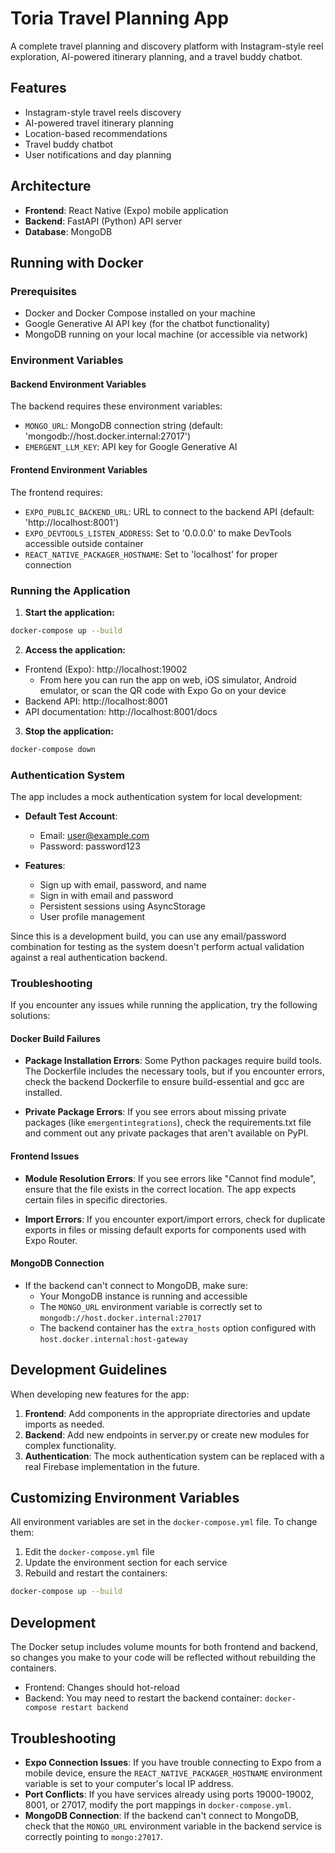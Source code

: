 # Toria Travel Planning App

A complete travel planning and discovery platform with Instagram-style reel exploration, AI-powered itinerary planning, and a travel buddy chatbot.

## Features

- Instagram-style travel reels discovery
- AI-powered travel itinerary planning
- Location-based recommendations
- Travel buddy chatbot
- User notifications and day planning

## Architecture

- **Frontend**: React Native (Expo) mobile application
- **Backend**: FastAPI (Python) API server
- **Database**: MongoDB

## Running with Docker

### Prerequisites

- Docker and Docker Compose installed on your machine
- Google Generative AI API key (for the chatbot functionality)
- MongoDB running on your local machine (or accessible via network)

### Environment Variables

#### Backend Environment Variables

The backend requires these environment variables:

- `MONGO_URL`: MongoDB connection string (default: 'mongodb://host.docker.internal:27017')
- `EMERGENT_LLM_KEY`: API key for Google Generative AI

#### Frontend Environment Variables

The frontend requires:

- `EXPO_PUBLIC_BACKEND_URL`: URL to connect to the backend API (default: 'http://localhost:8001')
- `EXPO_DEVTOOLS_LISTEN_ADDRESS`: Set to '0.0.0.0' to make DevTools accessible outside container
- `REACT_NATIVE_PACKAGER_HOSTNAME`: Set to 'localhost' for proper connection

### Running the Application

1. **Start the application:**

```bash
docker-compose up --build
```

2. **Access the application:**

- Frontend (Expo): http://localhost:19002
  - From here you can run the app on web, iOS simulator, Android emulator, or scan the QR code with Expo Go on your device
- Backend API: http://localhost:8001
- API documentation: http://localhost:8001/docs

3. **Stop the application:**

```bash
docker-compose down
```

### Authentication System

The app includes a mock authentication system for local development:

- **Default Test Account**:
  - Email: user@example.com
  - Password: password123
  
- **Features**:
  - Sign up with email, password, and name
  - Sign in with email and password
  - Persistent sessions using AsyncStorage
  - User profile management

Since this is a development build, you can use any email/password combination for testing as the system doesn't perform actual validation against a real authentication backend.

### Troubleshooting

If you encounter any issues while running the application, try the following solutions:

#### Docker Build Failures

- **Package Installation Errors**: Some Python packages require build tools. The Dockerfile includes the necessary tools, but if you encounter errors, check the backend Dockerfile to ensure build-essential and gcc are installed.

- **Private Package Errors**: If you see errors about missing private packages (like `emergentintegrations`), check the requirements.txt file and comment out any private packages that aren't available on PyPI.

#### Frontend Issues

- **Module Resolution Errors**: If you see errors like "Cannot find module", ensure that the file exists in the correct location. The app expects certain files in specific directories.

- **Import Errors**: If you encounter export/import errors, check for duplicate exports in files or missing default exports for components used with Expo Router.

#### MongoDB Connection

- If the backend can't connect to MongoDB, make sure:
  - Your MongoDB instance is running and accessible
  - The `MONGO_URL` environment variable is correctly set to `mongodb://host.docker.internal:27017`
  - The backend container has the `extra_hosts` option configured with `host.docker.internal:host-gateway`

## Development Guidelines

When developing new features for the app:

1. **Frontend**: Add components in the appropriate directories and update imports as needed.
2. **Backend**: Add new endpoints in server.py or create new modules for complex functionality.
3. **Authentication**: The mock authentication system can be replaced with a real Firebase implementation in the future.

## Customizing Environment Variables

All environment variables are set in the `docker-compose.yml` file. To change them:

1. Edit the `docker-compose.yml` file
2. Update the environment section for each service
3. Rebuild and restart the containers:

```bash
docker-compose up --build
```

## Development

The Docker setup includes volume mounts for both frontend and backend, so changes you make to your code will be reflected without rebuilding the containers.

- Frontend: Changes should hot-reload
- Backend: You may need to restart the backend container: `docker-compose restart backend`

## Troubleshooting

- **Expo Connection Issues**: If you have trouble connecting to Expo from a mobile device, ensure the `REACT_NATIVE_PACKAGER_HOSTNAME` environment variable is set to your computer's local IP address.
- **Port Conflicts**: If you have services already using ports 19000-19002, 8001, or 27017, modify the port mappings in `docker-compose.yml`.
- **MongoDB Connection**: If the backend can't connect to MongoDB, check that the `MONGO_URL` environment variable in the backend service is correctly pointing to `mongo:27017`.
